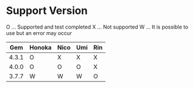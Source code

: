 # Support Version

O ... Supported and test completed
X ... Not supported
W ... It is possible to use but an error may occur

| Gem   | Honoka | Nico | Umi | Rin |
| ----- | ------ | ---- | --- | --- |
| 4.3.1 | O      | X    | X   | X   |
| 4.0.0 | O      | O    | O   | X   |
| 3.7.7 | W      | W    | W   | O   |
